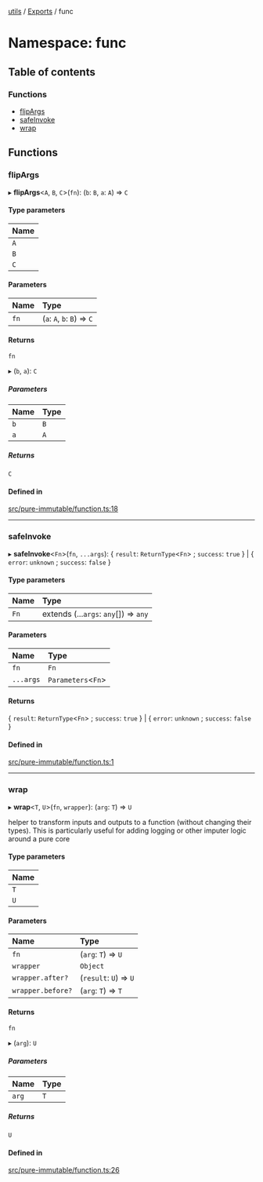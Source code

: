 [utils](../README.md) / [Exports](../modules.md) / func

# Namespace: func

## Table of contents

### Functions

- [flipArgs](func.md#flipargs)
- [safeInvoke](func.md#safeinvoke)
- [wrap](func.md#wrap)

## Functions

### flipArgs

▸ **flipArgs**<`A`, `B`, `C`\>(`fn`): (`b`: `B`, `a`: `A`) => `C`

#### Type parameters

| Name |
| :--- |
| `A`  |
| `B`  |
| `C`  |

#### Parameters

| Name | Type                        |
| :--- | :-------------------------- |
| `fn` | (`a`: `A`, `b`: `B`) => `C` |

#### Returns

`fn`

▸ (`b`, `a`): `C`

##### Parameters

| Name | Type |
| :--- | :--- |
| `b`  | `B`  |
| `a`  | `A`  |

##### Returns

`C`

#### Defined in

[src/pure-immutable/function.ts:18](https://github.com/alpinisme/utils/blob/c0860b6/src/pure-immutable/function.ts#L18)

---

### safeInvoke

▸ **safeInvoke**<`Fn`\>(`fn`, `...args`): { `result`: `ReturnType`<`Fn`\> ; `success`: `true` } \| { `error`: `unknown` ; `success`: `false` }

#### Type parameters

| Name | Type                                  |
| :--- | :------------------------------------ |
| `Fn` | extends (...`args`: `any`[]) => `any` |

#### Parameters

| Name      | Type                |
| :-------- | :------------------ |
| `fn`      | `Fn`                |
| `...args` | `Parameters`<`Fn`\> |

#### Returns

{ `result`: `ReturnType`<`Fn`\> ; `success`: `true` } \| { `error`: `unknown` ; `success`: `false` }

#### Defined in

[src/pure-immutable/function.ts:1](https://github.com/alpinisme/utils/blob/c0860b6/src/pure-immutable/function.ts#L1)

---

### wrap

▸ **wrap**<`T`, `U`\>(`fn`, `wrapper`): (`arg`: `T`) => `U`

helper to transform inputs and outputs to a function (without changing their types).
This is particularly useful for adding logging or other imputer logic around a pure core

#### Type parameters

| Name |
| :--- |
| `T`  |
| `U`  |

#### Parameters

| Name              | Type                   |
| :---------------- | :--------------------- |
| `fn`              | (`arg`: `T`) => `U`    |
| `wrapper`         | `Object`               |
| `wrapper.after?`  | (`result`: `U`) => `U` |
| `wrapper.before?` | (`arg`: `T`) => `T`    |

#### Returns

`fn`

▸ (`arg`): `U`

##### Parameters

| Name  | Type |
| :---- | :--- |
| `arg` | `T`  |

##### Returns

`U`

#### Defined in

[src/pure-immutable/function.ts:26](https://github.com/alpinisme/utils/blob/c0860b6/src/pure-immutable/function.ts#L26)
